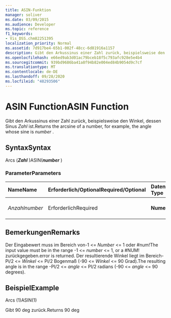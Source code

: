 ```yaml
---
title: ASIN-Funktion
manager: soliver
ms.date: 03/09/2015
ms.audience: Developer
ms.topic: reference
f1_keywords:
- Vis_DSS.chm82251395
localization_priority: Normal
ms.assetid: 7d917be4-65b1-002f-48cc-6d81916a1157
description: Gibt den Arkussinus einer Zahl zurück, beispielsweise den Winkel, dessen Sinus Zahl ist.
ms.openlocfilehash: e66ed9ab3d01ac79bceb18f5c793afc928e5e4b4
ms.sourcegitcommit: 939bd9686ba41a8f94b82e004ed84b9054d9c7cf
ms.translationtype: MT
ms.contentlocale: de-DE
ms.lasthandoff: 09/28/2020
ms.locfileid: "48293506"
---
```

# <a name="asin-function"></a><span data-ttu-id="4a969-103">ASIN Function</span><span class="sxs-lookup"><span data-stu-id="4a969-103">ASIN Function</span></span>

<span data-ttu-id="4a969-104">Gibt den Arkussinus einer Zahl zurück, beispielsweise den Winkel, dessen Sinus  *Zahl*  ist.</span><span class="sxs-lookup"><span data-stu-id="4a969-104">Returns the arcsine of a number, for example, the angle whose sine is  *number*  .</span></span> 
  
## <a name="syntax"></a><span data-ttu-id="4a969-105">Syntax</span><span class="sxs-lookup"><span data-stu-id="4a969-105">Syntax</span></span>

<span data-ttu-id="4a969-106">Arcs (***Zahl*** )</span><span class="sxs-lookup"><span data-stu-id="4a969-106">ASIN(***number*** )</span></span> 
  
### <a name="parameters"></a><span data-ttu-id="4a969-107">Parameter</span><span class="sxs-lookup"><span data-stu-id="4a969-107">Parameters</span></span>

|<span data-ttu-id="4a969-108">**Name**</span><span class="sxs-lookup"><span data-stu-id="4a969-108">**Name**</span></span>|<span data-ttu-id="4a969-109">**Erforderlich/Optional**</span><span class="sxs-lookup"><span data-stu-id="4a969-109">**Required/Optional**</span></span>|<span data-ttu-id="4a969-110">**Datentyp**</span><span class="sxs-lookup"><span data-stu-id="4a969-110">**Data Type**</span></span>|<span data-ttu-id="4a969-111">**Beschreibung**</span><span class="sxs-lookup"><span data-stu-id="4a969-111">**Description**</span></span>|
|:-----|:-----|:-----|:-----|
| <span data-ttu-id="4a969-112">_Anzahl_</span><span class="sxs-lookup"><span data-stu-id="4a969-112">_number_</span></span> <br/> |<span data-ttu-id="4a969-113">Erforderlich</span><span class="sxs-lookup"><span data-stu-id="4a969-113">Required</span></span>  <br/> |<span data-ttu-id="4a969-114">**Numeric**</span><span class="sxs-lookup"><span data-stu-id="4a969-114">**Numeric**</span></span> <br/> |<span data-ttu-id="4a969-115">Der Sinus des Winkels.</span><span class="sxs-lookup"><span data-stu-id="4a969-115">The sine of the angle.</span></span>  <br/> |
   
## <a name="remarks"></a><span data-ttu-id="4a969-116">Bemerkungen</span><span class="sxs-lookup"><span data-stu-id="4a969-116">Remarks</span></span>

<span data-ttu-id="4a969-117">Der Eingabewert muss im Bereich von-1 <=  *Number*  <= 1 oder #num!</span><span class="sxs-lookup"><span data-stu-id="4a969-117">The input value must be in the range -1 <=  *number*  <= 1, or a #NUM!</span></span> <span data-ttu-id="4a969-118">zurückgegeben.</span><span class="sxs-lookup"><span data-stu-id="4a969-118">error is returned.</span></span> <span data-ttu-id="4a969-119">Der resultierende Winkel liegt im Bereich-Pi/2 <=  *Winkel*  <= Pi/2 Bogenmaß (-90 <=  *Winkel*  <= 90 Grad).</span><span class="sxs-lookup"><span data-stu-id="4a969-119">The resulting angle is in the range -PI/2 <=  *angle*  <= PI/2 radians (-90 <=  *angle*  <= 90 degrees).</span></span> 
  
## <a name="example"></a><span data-ttu-id="4a969-120">Beispiel</span><span class="sxs-lookup"><span data-stu-id="4a969-120">Example</span></span>

<span data-ttu-id="4a969-121">Arcs (1)</span><span class="sxs-lookup"><span data-stu-id="4a969-121">ASIN(1)</span></span>
  
<span data-ttu-id="4a969-122">Gibt 90 deg zurück.</span><span class="sxs-lookup"><span data-stu-id="4a969-122">Returns 90 deg</span></span>
  

